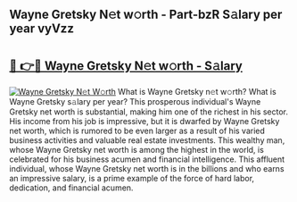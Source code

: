 ## Wayne Gretsky N𝚎t w𝚘rth - Part-bzR S𝚊lary per year vyVzz

# <h2><a href="http://gc1rq2z.nevu.top/?p=Wayne+Gretsky">🔗 👉🔴 Wayne Gretsky N𝚎t w𝚘rth - S𝚊lary</a></h2>

[![Wayne Gretsky N𝚎t W𝚘rth](https://i.imgur.com/Oavwk0R.jpeg)](http://gc1rq2z.nevu.top/?p=Wayne+Gretsky)
What is Wayne Gretsky n𝚎t w𝚘rth? What is Wayne Gretsky s𝚊lary per year?
This prosperous individual's Wayne Gretsky net worth is substantial, making him one of the richest in his sector. His income from his job is impressive, but it is dwarfed by Wayne Gretsky net worth, which is rumored to be even larger as a result of his varied business activities and valuable real estate investments. This wealthy man, whose Wayne Gretsky net worth is among the highest in the world, is celebrated for his business acumen and financial intelligence. This affluent individual, whose Wayne Gretsky net worth is in the billions and who earns an impressive salary, is a prime example of the force of hard labor, dedication, and financial acumen.

